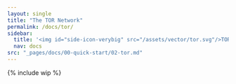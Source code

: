 ```yaml
---
layout: single
title: "The TOR Network"
permalink: /docs/tor/
sidebar:
  title: '<img id="side-icon-verybig" src="/assets/vector/tor.svg"/>TOR'
  nav: docs
src: "_pages/docs/00-quick-start/02-tor.md"
---
```

{% include wip %}